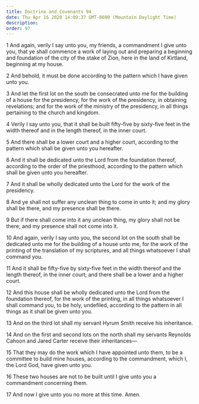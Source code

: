 ```yaml
---
title: Doctrine and Covenants 94
date: Thu Apr 16 2020 14:09:37 GMT-0600 (Mountain Daylight Time)
description: 
order: 97
---
```


<p>
  1 And again, verily I say unto you, my friends, a commandment I give unto you,
  that ye shall commence a work of laying out and preparing a beginning and
  foundation of the city of the stake of Zion, here in the land of Kirtland,
  beginning at my house.
</p>
<p>
  2 And behold, it must be done according to the pattern which I have given unto
  you.
</p>
<p>
  3 And let the first lot on the south be consecrated unto me for the building
  of a house for the presidency, for the work of the presidency, in obtaining
  revelations; and for the work of the ministry of the presidency, in all things
  pertaining to the church and kingdom.
</p>
<p>
  4 Verily I say unto you, that it shall be built fifty-five by sixty-five feet
  in the width thereof and in the length thereof, in the inner court.
</p>
<p>
  5 And there shall be a lower court and a higher court, according to the
  pattern which shall be given unto you hereafter.
</p>
<p>
  6 And it shall be dedicated unto the Lord from the foundation thereof,
  according to the order of the priesthood, according to the pattern which shall
  be given unto you hereafter.
</p>
<p>
  7 And it shall be wholly dedicated unto the Lord for the work of the
  presidency.
</p>
<p>
  8 And ye shall not suffer any unclean thing to come in unto it; and my glory
  shall be there, and my presence shall be there.
</p>
<p>
  9 But if there shall come into it any unclean thing, my glory shall not be
  there; and my presence shall not come into it.
</p>
<p>
  10 And again, verily I say unto you, the second lot on the south shall be
  dedicated unto me for the building of a house unto me, for the work of the
  printing of the translation of my scriptures, and all things whatsoever I
  shall command you.
</p>
<p>
  11 And it shall be fifty-five by sixty-five feet in the width thereof and the
  length thereof, in the inner court; and there shall be a lower and a higher
  court.
</p>
<p>
  12 And this house shall be wholly dedicated unto the Lord from the foundation
  thereof, for the work of the printing, in all things whatsoever I shall
  command you, to be holy, undefiled, according to the pattern in all things as
  it shall be given unto you.
</p>
<p>
  13 And on the third lot shall my servant Hyrum Smith receive his inheritance.
</p>
<p>
  14 And on the first and second lots on the north shall my servants Reynolds
  Cahoon and Jared Carter receive their inheritances&#x2014;
</p>
<p>
  15 That they may do the work which I have appointed unto them, to be a
  committee to build mine houses, according to the commandment, which I, the
  Lord God, have given unto you.
</p>
<p>
  16 These two houses are not to be built until I give unto you a commandment
  concerning them.
</p>
<p>17 And now I give unto you no more at this time. Amen.</p>
